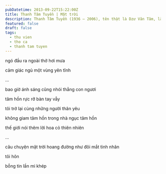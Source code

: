 ```yaml
---
pubDatetime: 2013-09-22T15:22:00Z
title: Thanh Tâm Tuyền | Mặt trời
description: Thanh Tâm Tuyền (1936 – 2006), tên thật là Dzư Văn Tâm, là một nhà thơ, nhà văn người Việt nổi tiếng, được biết đến với những cách tân thơ ca táo bạo.
featured: false
draft: false
tags:
  - thu vien
  - tho ca
  - thanh tam tuyen
---
```


ngó đầu ra ngoài thở hơi mưa

cảm giác ngủ một vùng yên tĩnh

…

bao giờ ánh sáng cũng nhói thẳng con ngươi

tâm hồn rực rỡ bàn tay vẫy

tôi trở lại cùng những người thân yêu

không giam tâm hồn trong nhà ngục tâm hồn

thế giới nói thêm lời hoa cỏ thiên nhiên

…

câu chuyện mặt trời hoang đường như đôi mắt tình nhân

tôi hôn

bỗng tin lần mi khép
